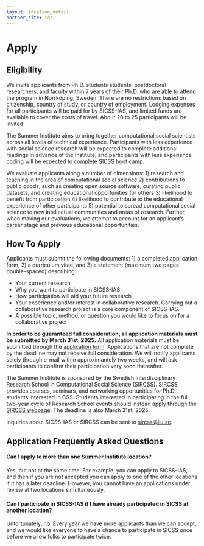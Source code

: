 ```yaml
---
layout: location_detail
partner_site: ias
---
```


[//]: # (Update the following info to match your location!)

# Apply

## Eligibility

We invite applicants from Ph.D. students students, postdoctoral researchers, and faculty within 7 years of their Ph.D. who are able to attend the program in Norrköping, Sweden. There are no restrictions based on citizenship, country of study, or country of employment. Lodging expenses for all participants will be paid for by SICSS-IAS, and limited funds are available to cover the costs of travel.  About 20 to 25 participants will be invited.  

The Summer Institute aims to bring together computational social scientists across all levels of technical experience. Participants with less experience with social science research will be expected to complete additional readings in advance of the Institute, and participants with less experience coding will be expected to complete SICSS boot camp.

We evaluate applicants along a number of dimensions: 1) research and teaching in the area of computational social science 2) contributions to public goods, such as creating open source software, curating public datasets, and creating educational opportunities for others 3) likelihood to benefit from participation 4) likelihood to contribute to the educational experience of other participants 5) potential to spread computational social science to new intellectual communities and areas of research. Further, when making our evaluations, we attempt to account for an applicant’s career stage and previous educational opportunities.

## How To Apply

Applicants must submit the following documents: 1) a completed application form, 2) a curriculum vitae, and 3) a statement (maximum two pages double-spaced) describing: 

- Your current research
- Why you want to participate in SICSS-IAS
- How participation will aid your future research
- Your experience and/or interest in collaborative research. Carrying out a collaborative research project is a core component of SICSS-IAS.
- A possible topic, method, or question you would like to focus on for a collaborative project

**In order to be guaranteed full consideration, all application materials must be submitted by March 31st, 2025.** All application materials must be submitted through the [application form](https://forms.office.com/e/BTUfKCM2sa). Applications that are not complete by the deadline may not receive full consideration. We will notify applicants solely through e-mail within approximantely two weeks, and will ask participants to confirm their participation very soon thereafter.

The Summer Institute is sponsored by the Swedish Interdisciplinary Research School in Computational Social Science (SIRCSS). SIRCSS provides courses, seminars, and networking opportunities for Ph.D. students interested in CSS. Students interested in participating in the full, two-year cycle of Research School events should instead apply through the [SIRCSS webpage](https://liu.se/en/research/research-school-in-computational-social-science). The deadline is also March 31st, 2025.

Inquiries about SICSS-IAS or SIRCSS can be sent to sircss@liu.se.

## Application Frequently Asked Questions

#### Can I apply to more than one Summer Institute location?

Yes, but not at the same time. For example, you can apply to SICSS-IAS, and then if you are not accepted you can apply to one of the other locations if it has a later deadline. However, you cannot have an applications under review at two locations simultaneously.

#### Can I participate in SICSS-IAS if I have already participated in SICSS at another location?

Unfortunately, no. Every year we have more applicants than we can accept, and we would like everyone to have a chance to participate in SICSS once before we allow folks to participate twice.

